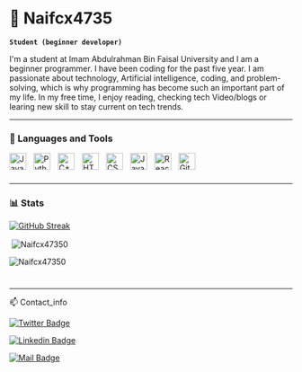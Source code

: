 # 🤖 Naifcx4735

**`Student (beginner developer)`**

I'm a student at Imam Abdulrahman Bin Faisal University and I am a beginner programmer. I have been coding for the past five year. I am passionate about technology, Artificial intelligence, coding, and problem-solving, which is why programming has become such an important part of my life. In my free time, I enjoy reading, checking tech Video/blogs or learing new skill to stay current on tech trends.

   <p align="left">
    
   </p>

---

### 🧰 Languages and Tools

<img align="left" alt="Java" width="30px" style="padding-right:10px;" src="https://cdn.jsdelivr.net/gh/devicons/devicon/icons/java/java-original.svg"/>
<img align="left" alt="Python" width="30px" style="padding-right:10px;" src="https://cdn.jsdelivr.net/gh/devicons/devicon/icons/python/python-plain.svg" />
<img align="left" alt="C++" width="30px" style="padding-right:10px;" src="https://cdn.jsdelivr.net/gh/devicons/devicon/icons/cplusplus/cplusplus-line.svg" />

<img align="left" alt="HTML" width="30px" style="padding-right:10px;" src="https://cdn.jsdelivr.net/gh/devicons/devicon/icons/html5/html5-plain.svg" />
<img align="left" alt="CSS" width="30px" style="padding-right:10px;" src="https://cdn.jsdelivr.net/gh/devicons/devicon/icons/css3/css3-plain.svg" />
<img align="left" alt="JavaScript" width="30px" style="padding-right:10px;" src="https://cdn.jsdelivr.net/gh/devicons/devicon/icons/javascript/javascript-plain.svg" />
<img align="left" alt="React" width="30px" style="padding-right:10px;" src="https://cdn.jsdelivr.net/gh/devicons/devicon/icons/react/react-original.svg" />

<img align="left" alt="GitHub" width="30px" style="padding-right:10px;" src="https://cdn.jsdelivr.net/gh/devicons/devicon/icons/github/github-original.svg" />

#

<br />

---

### 📊 Stats

[![GitHub Streak](http://github-readme-streak-stats.herokuapp.com?user=Naifcx47350&theme=dark&background=000000)](https://git.io/streak-stats)

<p>&nbsp;<img align="center" src="https://github-readme-stats.vercel.app/api?username=Naifcx47350&show_icons=true&locale=en&theme=dark&background" alt="Naifcx47350" /></p>

<p><img align="center" src="https://github-readme-stats.vercel.app/api/top-langs?username=Naifcx47350&show_icons=true&locale=en&layout=compact&theme=dark&background" alt="Naifcx47350" /></p>



#

---

:mailbox: Contact_info

[![Twitter Badge](https://img.shields.io/badge/-@Naif4735-1ca0f1?style=flat&labelColor=1ca0f1&logo=twitter&logoColor=white&link=https://twitter.com/Naif4735)](https://twitter.com/Naif4735) 

[![Linkedin Badge](https://img.shields.io/badge/-Naif/S-0e76a8?style=flat&labelColor=0e76a8&logo=linkedin&logoColor=white)](https://www.linkedin.com/in/naif-alsahabi-085720249/)

[![Mail Badge](https://img.shields.io/badge/-Naif4735-c0392b?style=flat&labelColor=c0392b&logo=gmail&logoColor=white)](mailto:Naif4735@gmail.com)
